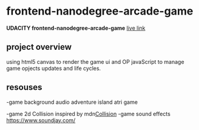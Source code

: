 frontend-nanodegree-arcade-game
===============================


 **UDACITY frontend-nanodegree-arcade-game** [live link](https://ahmedkorim.github.io/arcadegame//)
## project overview

using html5 canvas to render the game ui and OP javaScript to manage game opjects updates and life cycles.


## resouses

 -game background audio adventure island atri game
 
 -game 2d Collision inspired by mdn[Collision](https://developer.mozilla.org/en-US/docs/Games/Tutorials/2D_Breakout_game_pure_JavaScript/Collision_detection)
 -game sound effects https://www.soundjay.com/
